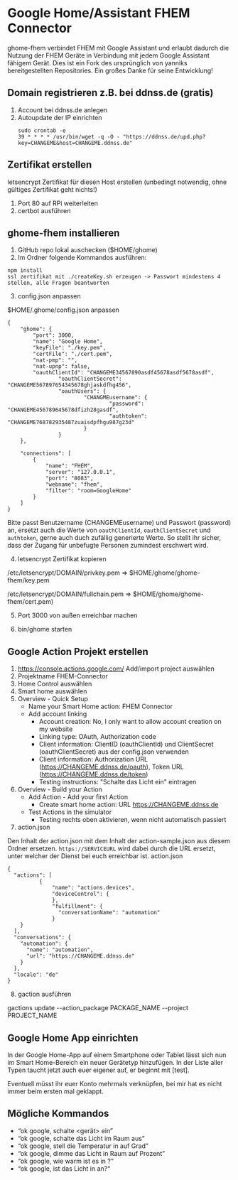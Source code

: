 # Google Home/Assistant FHEM Connector

ghome-fhem verbindet FHEM mit Google Assistant und erlaubt dadurch die Nutzung der FHEM Geräte in Verbindung mit jedem Google Assistant fähigem Gerät. Dies ist ein Fork des ursprünglich von yanniks bereitgestellten Repositories. Ein großes Danke für seine Entwicklung!

## Domain registrieren z.B. bei ddnss.de (gratis)
1. Account bei ddnss.de anlegen
2. Autoupdate der IP einrichten
	```
	sudo crontab -e
	39 * * * * /usr/bin/wget -q -O - "https://ddnss.de/upd.php?key=CHANGEME&host=CHANGEME.ddnss.de"
	```

## Zertifikat erstellen
letsencrypt Zertifikat für diesen Host erstellen (unbedingt notwendig, ohne gültiges Zertifikat geht nichts!)
1. Port 80 auf RPi weiterleiten
2. certbot ausführen

## ghome-fhem installieren
1. GitHub repo lokal auschecken ($HOME/ghome)
2. Im Ordner folgende Kommandos ausführen:
```
npm install
ssl zertifikat mit ./createKey.sh erzeugen -> Passwort mindestens 4 stellen, alle Fragen beantworten
```
3. config.json anpassen

$HOME/.ghome/config.json anpassen
```
{
    "ghome": {
        "port": 3000,
        "name": "Google Home",
        "keyFile": "./key.pem",
        "certFile": "./cert.pem",
        "nat-pmp": "",
        "nat-upnp": false,
        "oauthClientId": "CHANGEME34567890asdf45678asdf5678asdf",
                "oauthClientSecret": "CHANGEME567897654345678ghjaskdfhg456",
                "oauthUsers": {
                        "CHANGMEusername": {
                                "password": "CHANGEME456789645678dfizh28gasdf",
                                "authtoken": "CHANGEME768782935487zuaisdpfhgu987g23d"
                        }
                }
    },
    
    "connections": [
        {
            "name": "FHEM",
            "server": "127.0.0.1",
            "port": "8083",
            "webname": "fhem",
            "filter": "room=GoogleHome"
        }
    ]
}
```
	
Bitte passt Benutzername (CHANGEMEusername) und Passwort (password) an, ersetzt auch die Werte von `oauthClientId`, `oauthClientSecret` und `authtoken`, gerne auch duch zufällig generierte Werte. So stellt ihr sicher, dass der Zugang für unbefugte Personen zumindest erschwert wird.

4. letsencrypt Zertifikat kopieren

/etc/letsencrypt/DOMAIN/privkey.pem => $HOME/ghome/ghome-fhem/key.pem

/etc/letsencrypt/DOMAIN/fullchain.pem => $HOME/ghome/ghome-fhem/cert.pem)

5. Port 3000 von außen erreichbar machen

6. bin/ghome starten

## Google Action Projekt erstellen

1. https://console.actions.google.com/ Add/import project auswählen
2. Projektname FHEM-Connector
3. Home Control auswählen
4. Smart home auswählen
5. Overview - Quick Setup
   - Name your Smart Home action: FHEM Connector
   - Add account linking
     - Account creation: No, I only want to allow account creation on my website
     - Linking type: OAuth, Authorization code
     - Client information: ClientID (oauthClientId) und ClientSecret (oauthClientSecret) aus der config.json verwenden
     - Client information: Authorization URL (https://CHANGEME.ddnss.de/oauth), Token URL (https://CHANGEME.ddnss.de/token)
     - Testing instructions: "Schalte das Licht ein" eintragen
6. Overview - Build your Action
   - Add Action - Add your first Action
     - Create smart home action: URL https://CHANGEME.ddnss.de
   - Test Actions in the simulator
     - Testing rechts oben aktivieren, wenn nicht automatisch passiert
7. action.json

Den Inhalt der action.json mit dem Inhalt der action-sample.json aus diesem Ordner ersetzen. `https://SERVICEURL` wird dabei durch die URL ersetzt, unter welcher der Dienst bei euch erreichbar ist.
action.json
```
{
  "actions": [
          {
              "name": "actions.devices",
              "deviceControl": {
              },
              "fulfillment": {
                "conversationName": "automation"
              }
    }
  ],
  "conversations": {
    "automation": {
      "name": "automation",
      "url": "https://CHANGEME.ddnss.de"
    }
  },
  "locale": "de"
}
```
8. gaction ausführen

gactions update --action_package PACKAGE_NAME --project PROJECT_NAME

## Google Home App einrichten
In der Google Home-App auf einem Smartphone oder Tablet lässt sich nun im Smart Home-Bereich ein neuer Gerätetyp hinzufügen. In der Liste aller Typen taucht jetzt auch euer eigener auf, er beginnt mit [test].
   
Eventuell müsst ihr euer Konto mehrmals verknüpfen, bei mir hat es nicht immer beim ersten mal geklappt.

## Mögliche Kommandos
* “ok google, schalte <gerät> ein”
* “ok google, schalte das Licht im Raum <raum> aus”
* “ok google, stell die Temperatur in <raum> auf <wert> Grad”
* “ok google, dimme das Licht in Raum <raum> auf <anzahl> Prozent”
* “ok google, wie warm ist es in <raum>?“
* “ok google, ist das Licht in <raum> an?“
